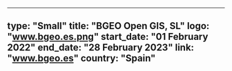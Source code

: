 
---
type: "Small"
title: "BGEO Open GIS, SL"
logo: "www.bgeo.es.png"
start_date: "01 February 2022"
end_date: "28 February 2023"
link: "www.bgeo.es"
country: "Spain"
---
